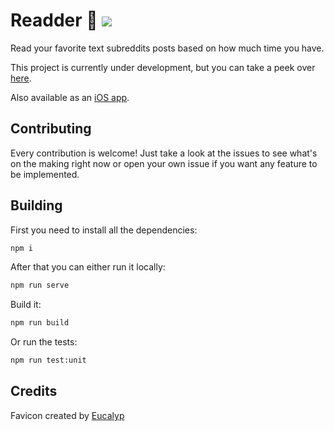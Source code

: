 # Readder 📖 ![](https://travis-ci.org/sleepyfran/readder-web.svg?branch=master)
Read your favorite text subreddits posts based on how much time you have.

This project is currently under development, but you can take a peek over [here](https://sleepyfran.github.io/readder-web/).

Also available as an [iOS app](https://github.com/sleepyfran/readder-ios).

## Contributing
Every contribution is welcome! Just take a look at the issues to see what's on the making right now or open your own issue if you want any feature to be implemented.

## Building
First you need to install all the dependencies:

```bash
npm i
```

After that you can either run it locally:

```bash
npm run serve
```

Build it:

```bash
npm run build
```

Or run the tests:

```bash
npm run test:unit
```

## Credits
Favicon created by [Eucalyp](https://www.flaticon.com/authors/eucalyp)